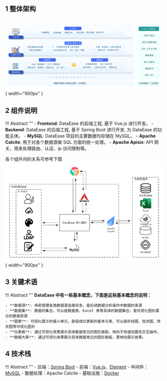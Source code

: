 ## 1 整体架构

![整体架构](./newimg/product_acceptance/功能架构图.PNG){ width="900px" }

## 2 组件说明

!!! Abstract ""
    - **Frontend**:  DataEase 的前端工程, 基于 Vue.js 进行开发。
    - **Backend**:  DataEase 的后端工程, 基于 Spring Boot 进行开发, 为 DataEase 的功能主体。
    - **MySQL**:  DataEase 项目的主要数据均存储在 MySQL。
    - **Apache Calcite**: 用于对各个数据源做 SQL 方面的统一处理。
    - **Apache Apisix**: API 网关，用来处理路由、认证、ip 访问限制等。

各个组件间的关系可参考下图  
![组件说明](./newimg/product_acceptance/2.0组件关系图.png){ width="900px" }

## 3 关键术语

!!! Abstract ""
    **DataEase 中有一些基本概念，下面是这些基本概念的说明：**

    - **数据源**: 用来管理各类数据源连接信息，是后续数据分析操作中数据的来源
    - **数据集**: 数据的集合，可以是数据表、Excel 表等具体的数据集合，是可视化图形展示的数据来源
    - **图表**: 可视化展示的最小单元，是组成仪表板的基本元素，可以是折线图、柱状图、饼状图等可视化图形
    - **仪表板**: 通过可视化效果展示具体数据常见的图形面板，倾向于快速创建及交互操作。
    - **数据大屏**: 通过可视化效果展示具体数据常见的图形面板，更倾向展示效果。
    
## 4 技术栈

!!! Abstract ""
    - 后端：[Spring Boot](https://spring.io/projects/spring-boot)
    - 前端：[Vue.js](https://vuejs.org/)、[Element](https://element.eleme.cn/)
    - 中间件：[MySQL](https://www.mysql.com/)
    - 数据处理：Apache Calcite
    - 基础设施：[Docker](https://www.docker.com/)
